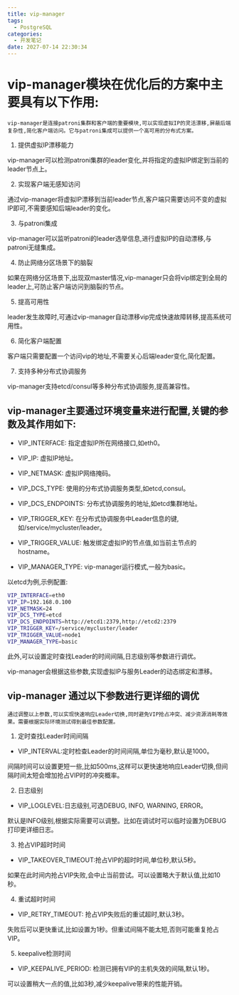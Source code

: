 ```yaml
---
title: vip-manager
tags:
  - PostgreSQL
categories:
  - 开发笔记 
date: 2027-07-14 22:30:34
---
```


# vip-manager模块在优化后的方案中主要具有以下作用:
`vip-manager是连接patroni集群和客户端的重要模块,可以实现虚拟IP的灵活漂移,屏蔽后端复杂性,简化客户端访问。它与patroni集成可以提供一个高可用的分布式方案。`

1. 提供虚拟IP漂移能力

vip-manager可以检测patroni集群的leader变化,并将指定的虚拟IP绑定到当前的leader节点上。

2. 实现客户端无感知访问

通过vip-manager将虚拟IP漂移到当前leader节点,客户端只需要访问不变的虚拟IP即可,不需要感知后端leader的变化。

3. 与patroni集成

vip-manager可以监听patroni的leader选举信息,进行虚拟IP的自动漂移,与patroni无缝集成。

4. 防止网络分区场景下的脑裂

如果在网络分区场景下,出现双master情况,vip-manager只会将vip绑定到全局的leader上,可防止客户端访问到脑裂的节点。

5. 提高可用性

leader发生故障时,可通过vip-manager自动漂移vip完成快速故障转移,提高系统可用性。

6. 简化客户端配置

客户端只需要配置一个访问vip的地址,不需要关心后端leader变化,简化配置。

7. 支持多种分布式协调服务

vip-manager支持etcd/consul等多种分布式协调服务,提高兼容性。


## vip-manager主要通过环境变量来进行配置,关键的参数及其作用如下:


- VIP_INTERFACE: 指定虚拟IP所在网络接口,如eth0。

- VIP_IP: 虚拟IP地址。

- VIP_NETMASK: 虚拟IP网络掩码。 

- VIP_DCS_TYPE: 使用的分布式协调服务类型,如etcd,consul。

- VIP_DCS_ENDPOINTS: 分布式协调服务的地址,如etcd集群地址。

- VIP_TRIGGER_KEY: 在分布式协调服务中Leader信息的键,如/service/mycluster/leader。

- VIP_TRIGGER_VALUE: 触发绑定虚拟IP的节点值,如当前主节点的hostname。

- VIP_MANAGER_TYPE: vip-manager运行模式,一般为basic。

以etcd为例,示例配置:

```bash
VIP_INTERFACE=eth0
VIP_IP=192.168.0.100 
VIP_NETMASK=24
VIP_DCS_TYPE=etcd
VIP_DCS_ENDPOINTS=http://etcd1:2379,http://etcd2:2379
VIP_TRIGGER_KEY=/service/mycluster/leader
VIP_TRIGGER_VALUE=node1
VIP_MANAGER_TYPE=basic
```

此外,可以设置定时查找Leader的时间间隔,日志级别等参数进行调优。

vip-manager会根据这些参数,实现虚拟IP与服务Leader的动态绑定和漂移。

## vip-manager 通过以下参数进行更详细的调优
`通过调整以上参数,可以实现快速响应Leader切换,同时避免VIP抢占冲突、减少资源消耗等效果。需要根据实际环境测试得到最佳参数配置。`

1. 定时查找Leader时间间隔

- VIP_INTERVAL:定时检查Leader的时间间隔,单位为毫秒,默认是1000。

间隔时间可以设置更短一些,比如500ms,这样可以更快速地响应Leader切换,但间隔时间太短会增加抢占VIP时的冲突概率。

2. 日志级别

- VIP_LOGLEVEL:日志级别,可选DEBUG, INFO, WARNING, ERROR。

默认是INFO级别,根据实际需要可以调整。比如在调试时可以临时设置为DEBUG打印更详细日志。

3. 抢占VIP超时时间 

- VIP_TAKEOVER_TIMEOUT:抢占VIP的超时时间,单位秒,默认5秒。 

如果在此时间内抢占VIP失败,会中止当前尝试。可以设置略大于默认值,比如10秒。

4. 重试超时时间

- VIP_RETRY_TIMEOUT: 抢占VIP失败后的重试超时,默认3秒。

失败后可以更快重试,比如设置为1秒。但重试间隔不能太短,否则可能重复抢占VIP。

5. keepalive检测时间

- VIP_KEEPALIVE_PERIOD: 检测已拥有VIP的主机失效的间隔,默认1秒。

可以设置稍大一点的值,比如3秒,减少keepalive带来的性能开销。

